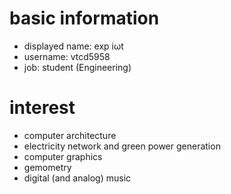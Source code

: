 # basic information
- displayed name: exp iωt
- username: vtcd5958
- job: student (Engineering)
# interest
- computer architecture
- electricity network and green power generation
- computer graphics
- gemometry
- digital (and analog) music
